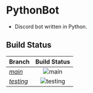 # PythonBot
- Discord bot written in Python.

## Build Status
|**Branch**|**Build Status**|
|:---------|:----------------:|
|*[main](https://github.com/MC-Raptors-Who-Code/PythonBot/tree/main)*|![main](https://github.com/MC-Raptors-Who-Code/PythonBot/workflows/main/badge.svg)|
|*[testing](https://github.com/MC-Raptors-Who-Code/PythonBot/tree/testing)*|![testing](https://github.com/MC-Raptors-Who-Code/PythonBot/workflows/testing/badge.svg?branch=testing)|

